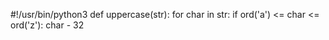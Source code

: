 #!/usr/bin/python3
def uppercase(str):
    for char in str:
        if ord('a') <= char  <= ord('z'):
            char - 32

